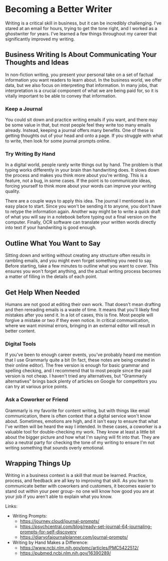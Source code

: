 # Becoming a Better Writer

Writing is a critical skill in business, but it can be incredibly challenging. I've stared at an email for hours, trying to get the tone right, and I worked as a ghostwriter for years. I've learned a few things throughout my career that significantly improved my writing.

## Business Writing Is About Communicating Your Thoughts and Ideas

In non-fiction writing, you present your personal take on a set of factual information you want readers to learn about. In the business world, we offer data, but we also focus on interpreting that information. In many jobs, that interpretation is a crucial component of what we are being paid for, so it is vitally important to be able to convey that information.

### Keep a Journal

You could sit down and practice writing emails if you want, and there may be some value in that, but most people feel they write too many emails already. Instead, keeping a journal offers many benefits. One of these is getting thoughts out of your head and onto a page. If you struggle with what to write, then look for some journal prompts online.

### Try Writing By Hand

In a digital world, people rarely write things out by hand. The problem is that typing works differently in your brain than handwriting does. It slows down the process and makes you think more about you're writing. This is a feature, not a bug, in some cases. If the point is to communicate ideas, forcing yourself to think more about your words can improve your writing quality.

There are a couple ways to apply this idea. The journal I mentioned is an easy place to start. Since you won't be sending it to anyone, you don't have to retype the information again. Another way might be to write a quick draft of what you will say in a notebook before typing out a final version on the computer. Finally, OCR software can translate your written words directly into text if your handwriting is good enough.

## Outline What You Want to Say

Sitting down and writing without creating any structure often results in rambling emails, and you might even forget something you need to say. Before starting, take a few minutes to outline what you want to cover. This ensures you won't forget anything, and the actual writing process becomes a matter of filling in the details of each point.

## Get Help When Needed

Humans are not good at editing their own work. That doesn't mean drafting and then rereading emails is a waste of time. It means that you'll likely find mistakes after you send it. In a lot of cases, this is fine. Most people will forgive a mistake or two if they even notice. In critical communication, where we want minimal errors, bringing in an external editor will result in better content.

### Digital Tools

If you've been to enough career events, you've probably heard me mention that I use Grammarly quite a bit (In fact, these notes are being created in their online editor). The free version is enough for basic grammar and spelling checking, and I recommend that to most people since the paid version is not cheap. I haven't tried any alternatives, but "Grammarly alternatives" brings back plenty of articles on Google for competitors you can try at various price points.

### Ask a Coworker or Friend

Grammarly is my favorite for content writing, but with things like email communication, there is often context that a digital service won't know about. Sometimes, emotions are high, and it isn't easy to ensure that what I've written will be heard the way I intended. In these cases, a coworker is a valuable tool for double-checking my work. They know at least a little bit about the bigger picture and how what I'm saying will fit into that. They are also a neutral party for checking the tone of my writing to ensure I'm not writing something that sounds overly emotional.

## Wrapping Things Up

Writing in a business context is a skill that must be learned. Practice, process, and feedback are all key to improving that skill. As you learn to communicate better with coworkers and customers, it becomes easier to stand out within your peer group- no one will know how good you are at your job if you aren't able to explain what you know.

Links:
- Writing Prompts:
  - https://journey.cloud/journal-prompts/
  - https://psychcentral.com/blog/ready-set-journal-64-journaling-prompts-for-self-discovery
  - https://diaryofajournalplanner.com/journal-prompts/
- Writing by Hand Makes a Difference:
  - https://www.ncbi.nlm.nih.gov/pmc/articles/PMC5422512/
  - https://pubmed.ncbi.nlm.nih.gov/16390289/

